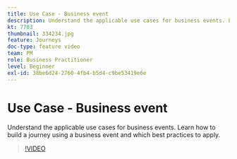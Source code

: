 ```yaml
---
title: Use Case - Business event
description: Understand the applicable use cases for business events. Learn how to build a journey using a business event and which best practices to apply.
kt: 7703
thumbnail: 334234.jpg
feature: Journeys
doc-type: feature video
team: PM
role: Business Practitioner
level: Beginner
exl-id: 38be6d24-2760-4fb4-b5d4-c9be53419e6e
---
```

# Use Case - Business event

Understand the applicable use cases for business events. Learn how to build a journey using a business event and which best practices to apply.

>[!VIDEO](https://video.tv.adobe.com/v/334234?quality=12)
